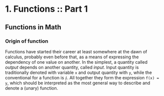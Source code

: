 # 1. Functions :: Part 1

## Functions in Math

### Origin of function

Functions have started their career at least somewhere at the dawn of calculus, probably even before that, as a means of expressing the dependency of one value on another. In the simplest, a quantity called *output* depends on another quantity, called *input*. Input quantity is traditionally denoted with variable `x` and output quantity with `y`, while the conventional for a function is `⨍`. All together they form the expression `f(x) = y`, which should be interpreted as the most general way to describe and denote a (unary) function.
